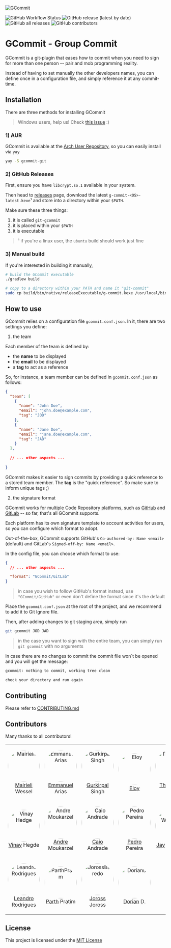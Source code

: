 ![GCommit](GCommitLogo.png)

![GitHub Workflow Status](https://img.shields.io/github/workflow/status/jooaodanieel/GCommit/Create%20a%20new%20GitHub%20Release?style=for-the-badge) ![GitHub release (latest by date)](https://img.shields.io/github/v/release/jooaodanieel/GCommit?style=for-the-badge)  ![GitHub all releases](https://img.shields.io/github/downloads/jooaodanieel/GCommit/total?color=orange&style=for-the-badge) ![GitHub contributors](https://img.shields.io/github/contributors/jooaodanieel/GCommit?color=purple&style=for-the-badge)

# GCommit - Group Commit

GCommit is a git-plugin that eases how to commit when you need to sign for
more than one person -- pair and mob programming reality.

Instead of having to set manually the other developers names, you can define
once in a configuration file, and simply reference it at any commit-time.

## Installation

There are three methods for installing GCommit

> Windows users, help us! Check [this issue][win-issue] :)

### 1) AUR

GCommit is available at the [Arch User Repository][aur], so you can easily install via `yay`

```bash
yay -S gcommit-git
```

### 2) GitHub Releases

First, ensure you have `libcrypt.so.1` available in your system.

Then head to [releases][releases] page, download the latest `g-commit-<OS>-latest.kexe`¹ and store into a directory within your `$PATH`.

Make sure these three things:

1. it is called `git-gcommit`
2. it is placed within your `$PATH`
3. it is executable

> ¹ if you're a linux user, the `ubuntu` build should work just fine

### 3) Manual build

If you're interested in building it manually,

```bash
# build the GCommit executable
./gradlew build

# copy to a directory within your PATH and name it "git-commit"
sudo cp build/bin/native/releaseExecutable/g-commit.kexe /usr/local/bin/git-commit
```

## How to use

GCommit relies on a configuration file `gcommit.conf.json`. In it, there are two settings you define:

1. the team

Each member of the team is defined by:

- the **name** to be displayed
- the **email** to be displayed
- a **tag** to act as a reference

So, for instance, a team member can be defined in `gcommit.conf.json` as follows:

```json
{
  "team": [
    {
      "name": "John Doe",
      "email": "john.doe@example.com",
      "tag": "JOD"
    },
    {
      "name": "Jane Doe",
      "email": "jane.doe@example.com",
      "tag": "JAD"
    }
  ],
  
  // ... other aspects ...
  
}
```

GCommit makes it easier to sign commits by providing a quick reference to a stored team member.
The **tag** is the "quick reference".
So make sure to inform unique tags ;)

2. the signature format

GCommit works for multiple Code Repository platforms, such as [GitHub][github] and [GitLab][gitlab] 
-- so far, that's all GCommit supports.

Each platform has its own signature template to account activities for users,
so you can configure which format to adopt.

Out-of-the-box, GCommit supports GitHub's `Co-authored-by: Name <email>` (default)
and GitLab's `Signed-off-by: Name <email>`.

In the config file, you can choose which format to use:

```json
{
  // ... other aspects ...

  "format": "GCommit/GitLab"
}
```

> in case you wish to follow GitHub's format instead, use `"GCommit/GitHub"` or even don't define
> the format since it's the default

Place the `gcommit.conf.json` at the root of the project, and we recommend to add it to Git Ignore file.

Then, after adding changes to git staging area, simply run

```bash
git gcommit JOD JAD
```

> in the case you want to sign with the entire team, you can simply run `git gcommit` with no arguments

In case there are no changes to commit the commit file won´t be opened and you will get the message:
```bash
gcommit: nothing to commit, working tree clean

check your directory and run again
```

## Contributing

Please refer to [CONTRIBUTING.md][1]


## Contributors

Many thanks to all contributors!

| | | | | |
|-|-|-|-|-|
|<p align="center"><img style="border-radius: 100px" width="100px" src="https://avatars3.githubusercontent.com/u/5549736?s=200&v=4"  alt="Mairielli" /><br />[Mairieli][mairieli] Wessel</p>|<p align="center"><img style="border-radius: 100px" width="100px" src="https://avatars2.githubusercontent.com/u/7605307?s=200&v=4"  alt="Emmanuel Arias"/><br />[Emmanuel][eamanu] Arias</p>|<p align="center"><img style="border-radius: 100px" width="100px" src="https://avatars2.githubusercontent.com/u/12171804?s=100&v=4" alt="Gurkirpal Singh" width="100px"/><br />[Gurkirpal][gpalsingh] Singh </p>|<p align="center"><img style="border-radius: 100px" width="100px" src="https://avatars2.githubusercontent.com/u/3865119?s=200&v=4"  alt="Eloy"/><br />[Eloy][ehx]</p>|<p align="center"><img style="border-radius: 100px" width="100px" src="https://avatars0.githubusercontent.com/u/3801092?s=200&v=4"  alt="Thathiane"/><br />[Thathiane][thatiane] Rosa</p>|
|<p align="center"><img style="border-radius: 100px" width="100px" src="https://avatars3.githubusercontent.com/u/8609211?s=200&v=4"  alt="Vinay Hedge"/><br />[Vinay][hegde5] Hegde</p>|<p align="center"><img style="border-radius: 100px" width="100px" src="https://avatars3.githubusercontent.com/u/17693231?s=200&v=4" alt="Andre Moukarzel"/><br />[Andre][Detril] Moukarzel</p>|<p align="center"><img style="border-radius: 100px" width="100px" src="https://avatars3.githubusercontent.com/u/27254325?s=200&v=4" alt="Caio Andrade"/><br />[Caio][CaioA] Andrade</p>|<p align="center"><img style="border-radius: 100px" width="100px" src="https://avatars2.githubusercontent.com/u/7110169?s=200&v=4"  alt="Pedro Pereira"/><br />[Pedro][pedro823] Pereira </p>|<p align="center"><img style="border-radius: 100px" width="100px" src="https://avatars1.githubusercontent.com/u/20888363?s=200&v=4" alt="Jay Welborn"/><br />[Jay][JayWelborn] Welborn </p>|
|<p align="center"><img style="border-radius: 100px" width="100px" src="https://avatars1.githubusercontent.com/u/39068024?s=460&v=4" alt="Leandro Rodrigues" width="100px"/><br />[Leandro][Leandrigues] Rodrigues</p>|<p align="center"><img style="border-radius: 100px" width="100px" src="https://avatars1.githubusercontent.com/u/30770796?s=460&v=4"  alt="ParthPratim" width="100px"/><br />[Parth][ParthPratim] Pratim </p>|<p align="center"><img style="border-radius: 100px" width="100px" src="https://avatars1.githubusercontent.com/u/5351077?s=460&v=4"  alt="JorossBarredo" width="100px"/><br />[Joross][iamjoross] Joross </p>| <p align="center"><img style="border-radius: 100px" width="100px" src="https://avatars.githubusercontent.com/u/18169492?v=4"  alt="DorianD" width="100px"/><br />[Dorian][doriancodes] D. </p>| |


## License



This project is licensed under the [MIT License][2]



[1]: https://github.com/jooaodanieel/GCommit/blob/master/CONTRIBUTING.md
[2]: https://opensource.org/licenses/MIT



[mairieli]: https://github.com/mairieli
[eamanu]: https://github.com/eamanu
[gpalsingh]: https://github.com/gpalsingh
[ehx]: https://github.com/ehx
[thatiane]: https://github.com/thatiane
[hegde5]: https://github.com/hegde5
[Detril]: https://github.com/Detril
[CaioA]: https://github.com/CanTulio
[pedro823]: https://github.com/pedro823
[JayWelborn]:https://github.com/JayWelborn
[Leandrigues]:https://github.com/Leandrigues
[ParthPratim]:https://github.com/ParthPratim
[iamjoross]:https://github.com/iamjoross
[doriancodes]:https://github.com/doriancodes

[github]: https://github.com
[gitlab]: https://gitlab.com

[win-issue]: https://github.com/jooaodanieel/GCommit/issues/55
[aur]: https://aur.archlinux.org/packages/gcommit-git
[releases]: https://github.com/jooaodanieel/GCommit/releases
